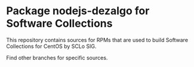# Package nodejs-dezalgo for Software Collections

This repository contains sources for RPMs that are used
to build Software Collections for CentOS by SCLo SIG.

Find other branches for specific sources.
